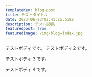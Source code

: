 ```yaml
---
templateKey: blog-post
title: テストタイトル
date: 2023-06-23T02:41:25.518Z
description: テスト説明。
featuredpost: true
featuredimage: /img/blog-index.jpg
---
```

テストボディです。
テストボディ２です。

テストボディ３です。

テストボディ４です。